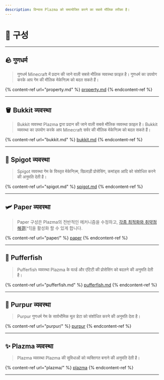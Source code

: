 ```yaml
---
description: विन्यास Plazma को समायोजित करने का सबसे मौलिक तरीका है।
---
```


# 🧾 구성

***

## 🪨 गुणधर्म <a href="#id-1" id="id-1"></a>

> गुणधर्म Minecraft में प्रदान की जाने वाली सबसे मौलिक व्यवस्था फ़ाइल है। गुणधर्म का उपयोग करके आप गेम की मौलिक मेकेनिज़्म को बदल सकते हैं।

{% content-ref url="property.md" %}
[property.md](property.md)
{% endcontent-ref %}

***

## 🪣 Bukkit व्यवस्था <a href="#id-2" id="id-2"></a>

> Bukkit व्यवस्था Plazma द्वारा प्रदान की जाने वाली सबसे मौलिक व्यवस्था फ़ाइल है। Bukkit व्यवस्था का उपयोग करके आप Minecraft सर्वर की मौलिक मेकेनिज़्म को बदल सकते हैं।

{% content-ref url="bukkit.md" %}
[bukkit.md](bukkit.md)
{% endcontent-ref %}

***

## 🚰 Spigot व्यवस्था <a href="#id-3" id="id-3"></a>

> Spigot व्यवस्था गेम के विस्तृत मेकेनिज़्म, खिलाड़ी प्रोसेसिंग, कमांड्स आदि को संशोधित करने की अनुमति देती है।

{% content-ref url="spigot.md" %}
[spigot.md](spigot.md)
{% endcontent-ref %}

***

## 🛩️ Paper व्यवस्था <a href="#id-4" id="id-4"></a>

> Paper 구성은 Plazma의 전반적인 메커니즘을 수정하고, [각종 최적화와 취약점 해결](./#user-content-fn-1)\[^1]을 활성화 할 수 있게 합니다.

{% content-ref url="paper/" %}
[paper](paper/)
{% endcontent-ref %}

***

## 🐡 Pufferfish <a href="#id-6" id="id-6"></a>

> Pufferfish व्यवस्था Plazma के वर्ल्ड और एंटिटी की प्रोसेसिंग को बदलने की अनुमति देती है।

{% content-ref url="pufferfish.md" %}
[pufferfish.md](pufferfish.md)
{% endcontent-ref %}

***

## 🦑 Purpur व्यवस्था <a href="#id-7" id="id-7"></a>

> Purpur गुणधर्म गेम के सार्वभौमिक मूल डेटा को संशोधित करने की अनुमति देता है।

{% content-ref url="purpur/" %}
[purpur](purpur/)
{% endcontent-ref %}

***

## ✨ Plazma व्यवस्था <a href="#id-8" id="id-8"></a>

> Plazma व्यवस्था Plazma की सुविधाओं को व्यक्तिगत बनाने की अनुमति देती है।

{% content-ref url="plazma/" %}
[plazma](plazma/)
{% endcontent-ref %}

***

